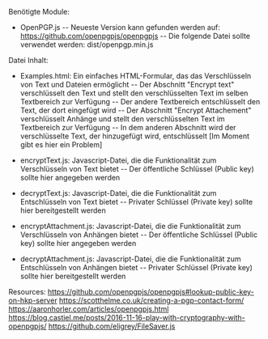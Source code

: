 Benötigte Module:
- OpenPGP.js
-- Neueste Version kann gefunden werden auf: https://github.com/openpgpjs/openpgpjs
-- Die folgende Datei sollte verwendet werden: dist/openpgp.min.js

Datei Inhalt:
- Examples.html: Ein einfaches HTML-Formular, das das Verschlüsseln von Text und Dateien ermöglicht
-- Der Abschnitt "Encrypt text" verschlüsselt den Text und stellt den verschlüsselten Text im selben Textbereich zur Verfügung
-- Der andere Textbereich entschlüsselt den Text, der dort eingefügt wird
-- Der Abschnitt "Encrypt Attachement" verschlüsselt Anhänge und stellt den verschlüsselten Text im Textbereich zur Verfügung
-- In dem anderen Abschnitt wird der verschlüsselte Text, der hinzugefügt wird, entschlüsselt [Im Moment gibt es hier ein Problem]

- encryptText.js: Javascript-Datei, die die Funktionalität zum Verschlüsseln von Text bietet
-- Der öffentliche Schlüssel (Public key) sollte hier angegeben werden

- decryptText.js: Javascript-Datei, die die Funktionalität zum Entschlüsseln von Text bietet
-- Privater Schlüssel (Private key) sollte hier bereitgestellt werden

- encryptAttachment.js: Javascript-Datei, die die Funktionalität zum Verschlüsseln von Anhängen bietet
-- Der öffentliche Schlüssel (Public key) sollte hier angegeben werden

- decryptAttachment.js: Javascript-Datei, die die Funktionalität zum Entschlüsseln von Anhängen bietet
-- Privater Schlüssel (Private key) sollte hier bereitgestellt werden


Resources:
https://github.com/openpgpjs/openpgpjs#lookup-public-key-on-hkp-server
https://scotthelme.co.uk/creating-a-pgp-contact-form/
https://aaronhorler.com/articles/openpgpjs.html
https://blog.castiel.me/posts/2016-11-16-play-with-cryptography-with-openpgpjs/
https://github.com/eligrey/FileSaver.js